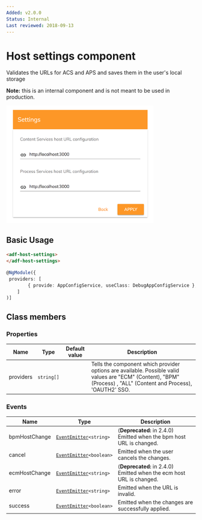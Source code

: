 ```yaml
---
Added: v2.0.0
Status: Internal
Last reviewed: 2018-09-13
---
```


# Host settings component

Validates the URLs for ACS and APS and saves them in the user's local storage

**Note:** this is an internal component and is not meant to be used in production.

![Host settings](../docassets/images/host-settings-component.png)

## Basic Usage

```html
<adf-host-settings>
</adf-host-settings>
```

```ts
@NgModule({
 providers: [
        { provide: AppConfigService, useClass: DebugAppConfigService },
    ]
)]
```

## Class members

### Properties

| Name | Type | Default value | Description |
| ---- | ---- | ------------- | ----------- |
| providers | `string[]` |  | Tells the component which provider options are available. Possible valid values are "ECM" (Content), "BPM" (Process) , "ALL" (Content and Process), 'OAUTH2' SSO. |

### Events

| Name | Type | Description |
| ---- | ---- | ----------- |
| bpmHostChange | [`EventEmitter`](https://angular.io/api/core/EventEmitter)`<string>` | (**Deprecated:** in 2.4.0) Emitted when the bpm host URL is changed. |
| cancel | [`EventEmitter`](https://angular.io/api/core/EventEmitter)`<boolean>` | Emitted when the user cancels the changes. |
| ecmHostChange | [`EventEmitter`](https://angular.io/api/core/EventEmitter)`<string>` | (**Deprecated:** in 2.4.0) Emitted when the ecm host URL is changed. |
| error | [`EventEmitter`](https://angular.io/api/core/EventEmitter)`<string>` | Emitted when the URL is invalid. |
| success | [`EventEmitter`](https://angular.io/api/core/EventEmitter)`<boolean>` | Emitted when the changes are successfully applied. |
